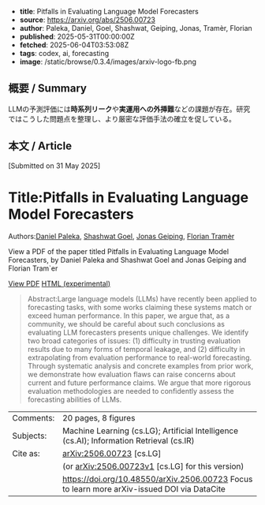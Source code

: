 <!-- metadata -->
- **title**: Pitfalls in Evaluating Language Model Forecasters
- **source**: https://arxiv.org/abs/2506.00723
- **author**: Paleka, Daniel, Goel, Shashwat, Geiping, Jonas, Tramèr, Florian
- **published**: 2025-05-31T00:00:00Z
- **fetched**: 2025-06-04T03:53:08Z
- **tags**: codex, ai, forecasting
- **image**: /static/browse/0.3.4/images/arxiv-logo-fb.png

## 概要 / Summary
LLMの予測評価には**時系列リーク**や**実運用への外挿難**などの課題が存在。研究ではこうした問題点を整理し、より厳密な評価手法の確立を促している。

## 本文 / Article
[Submitted on 31 May 2025]

# Title:Pitfalls in Evaluating Language Model Forecasters

Authors:[Daniel Paleka](https://arxiv.org/search/cs?searchtype=author&query=Paleka,+D), [Shashwat Goel](https://arxiv.org/search/cs?searchtype=author&query=Goel,+S), [Jonas Geiping](https://arxiv.org/search/cs?searchtype=author&query=Geiping,+J), [Florian Tramèr](https://arxiv.org/search/cs?searchtype=author&query=Tram%C3%A8r,+F)

View a PDF of the paper titled Pitfalls in Evaluating Language Model Forecasters, by Daniel Paleka and Shashwat Goel and Jonas Geiping and Florian Tram\`er

[View PDF](/pdf/2506.00723)
[HTML (experimental)](https://arxiv.org/html/2506.00723v1)
> Abstract:Large language models (LLMs) have recently been applied to forecasting tasks, with some works claiming these systems match or exceed human performance. In this paper, we argue that, as a community, we should be careful about such conclusions as evaluating LLM forecasters presents unique challenges. We identify two broad categories of issues: (1) difficulty in trusting evaluation results due to many forms of temporal leakage, and (2) difficulty in extrapolating from evaluation performance to real-world forecasting. Through systematic analysis and concrete examples from prior work, we demonstrate how evaluation flaws can raise concerns about current and future performance claims. We argue that more rigorous evaluation methodologies are needed to confidently assess the forecasting abilities of LLMs.

|  |  |
| --- | --- |
| Comments: | 20 pages, 8 figures |
| Subjects: | Machine Learning (cs.LG); Artificial Intelligence (cs.AI); Information Retrieval (cs.IR) |
| Cite as: | [arXiv:2506.00723](https://arxiv.org/abs/2506.00723) [cs.LG] |
|  | (or  [arXiv:2506.00723v1](https://arxiv.org/abs/2506.00723v1) [cs.LG] for this version) |
|  | <https://doi.org/10.48550/arXiv.2506.00723> Focus to learn more  arXiv-issued DOI via DataCite |
